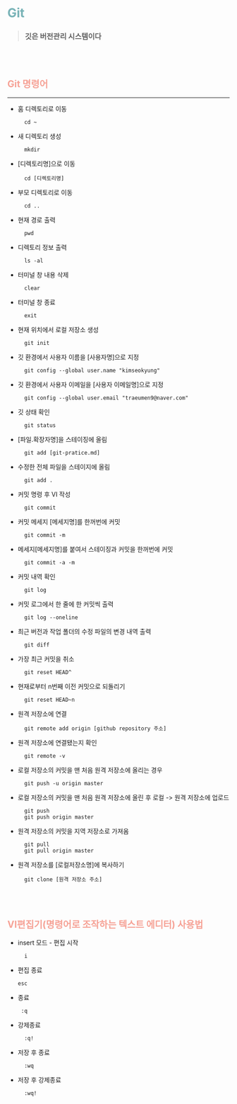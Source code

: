 # <span style="color:#79b3b7">Git</span>

> ### 깃은 버전관리 시스템이다

<br><br>

## <span style="color:#f6a296">Git 명령어 </span>
---

- 홈 디렉토리로 이동

        cd ~
- 새 디렉토리 생성

        mkdir
- [디렉토리명]으로 이동

        cd [디렉토리명]
- 부모 디렉토리로 이동

        cd ..
- 현재 경로 출력

        pwd
- 디렉토리 정보 출력

        ls -al
- 터미널 창 내용 삭제

        clear
- 터미널 창 종료

        exit
- 현재 위치에서 로컬 저장소 생성

        git init
- 깃 환경에서 사용자 이름을 [사용자명]으로 지정

        git config --global user.name "kimseokyung"
- 깃 환경에서 사용자 이메일을 [사용자 이메일명]으로 지정

        git config --global user.email "traeumen9@naver.com"
- 깃 상태 확인

        git status
- [파일.확장자명]을 스테이징에 올림

        git add [git-pratice.md]
- 수정한 전체 파일을 스테이지에 올림

        git add .
- 커밋 명령 후 VI 작성

        git commit
- 커밋 메세지 [메세지명]를 한꺼번에 커밋

        git commit -m
- 메세지[메세지명]를 붙여서 스테이징과 커밋을 한꺼번에 커밋

        git commit -a -m
- 커밋 내역 확인

        git log
- 커밋 로그에서 한 줄에 한 커밋씩 출력

        git log --oneline
- 최근 버전과 작업 폴더의 수정 파일의 변경 내역 출력

        git diff
- 가장 최근 커밋을 취소

        git reset HEAD^
- 현재로부터 n번째 이전 커밋으로 되돌리기

        git reset HEAD~n
- 원격 저장소에 연결

        git remote add origin [github repository 주소]
- 원격 저장소에 연결됐는지 확인

        git remote -v
- 로컬 저장소의 커밋을 맨 처음 원격 저장소에 올리는 경우

        git push -u origin master
- 로컬 저장소의 커밋을 맨 처음 원격 저장소에 올린 후 로컬 -> 원격 저장소에 업로드

        git push
        git push origin master
- 원격 저장소의 커밋을 지역 저장소로 가져옴

        git pull
        git pull origin master
- 원격 저장소를 [로컬저장소명]에 복사하기 

        git clone [원격 저장소 주소]

<br><br>

## <span style="color:#f6a296">VI편집기(명령어로 조작하는 텍스트 에디터) 사용법</span>

- insert 모드 - 편집 시작

        i
- 편집 종료

      esc  
- 종료

       :q 
- 강제종료

        :q!
- 저장 후 종료

        :wq
- 저장 후 강제종료

        :wq!